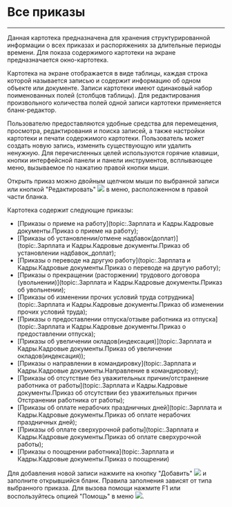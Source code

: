 ﻿# Все приказы
 _ _ _ _ _

Данная картотека предназначена для хранения структурированной информации о всех приказах и распоряжениях за длительные периоды времени. Для показа содержимого картотеки на экране предназначается окно-картотека.


Картотека на экране отображается в виде таблицы, каждая строка которой называется записью и содержит информацию об одном объекте или документе. Записи картотеки имеют одинаковый набор поименованных полей (столбцов таблицы). Для редактирования произвольного количества полей одной записи картотеки применяется бланк-редактор.

Пользователю предоставляются удобные средства для перемещения, просмотра, редактирования и поиска записей, а также настройки картотеки и печати содержимого картотеки. Пользователь может создать новую запись, изменить существующую или удалить ненужную. Для перечисленных целей используются горячие клавиши, кнопки интерфейсной панели и панели инструментов, всплывающее меню, вызываемое по нажатию правой кнопки мыши. 

Открыть приказ можно двойным щелчком мыши по выбранной записи или кнопкой "Редактировать"  ![](topic:Com.AddFiles.Buttons.Btn_Edit.png) в меню, расположенном в правой части бланка.


Картотека содержит следующие приказы:

* [Приказы о приеме на работу](topic:.Зарплата и Кадры.Кадровые документы.Приказ о приеме на работу);
* [Приказы об установлении/отмене надбавок(доплат)](topic:.Зарплата и Кадры.Кадровые документы.Приказ об установлении надбавок_доплат);
* [Приказы о переводе на другую работу](topic:.Зарплата и Кадры.Кадровые документы.Приказ о переводе на другую работу);
* [Приказы о прекращении (расторжении) трудового договора (увольнении)](topic:.Зарплата и Кадры.Кадровые документы.Приказ об увольнении);
* [Приказы об изменении прочих условий труда сотрудника](topic:.Зарплата и Кадры.Кадровые документы.Приказ об изменении прочих условий труда);
* [Приказы о предоставлении отпуска/отзыве работника из отпуска](topic:.Зарплата и Кадры.Кадровые документы.Приказ о предоставлении отпуска);
* [Приказы об увеличении окладов(индексация)](topic:.Зарплата и Кадры.Кадровые документы.Приказ об увеличении окладов(индексация));
* [Приказы о направлении в командировку](topic:.Зарплата и Кадры.Кадровые документы.Направление в командировку);
* [Приказы об отсутствие без уважительных причин/отстранение работника от работы](topic:.Зарплата и Кадры.Кадровые документы.Приказ об отсутствии без уважительных причин Отстранении работника от работы);
* [Приказы об оплате нерабочих праздничных дней](topic:.Зарплата и Кадры.Кадровые документы.Приказ об оплате нерабочих праздничных дней);
* [Приказы об оплате сверхурочной работы](topic:.Зарплата и Кадры.Кадровые документы.Приказ об оплате сверхурочной работы);
* [Приказы о поощрении работника](topic:.Зарплата и Кадры.Кадровые документы.Приказ о поощрении)

Для добавления новой записи нажмите на кнопку "Добавить" ![](topic:.AddFiles.Btn_Add.png) и заполните открывшийся бланк. Правила заполнения зависят от типа выбранного приказа. Для вызова помощи нажмите F1 или воспользуйтесь опцией "Помощь" в меню ![](topic:Com.AddFiles.Buttons.Btn_OK.png).
